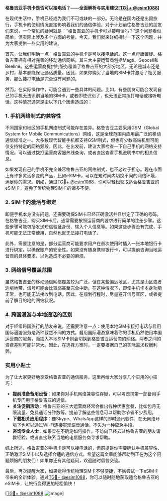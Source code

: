 **格鲁吉亚手机卡是否可以接电话？——全面解析与实用建议[[TG💪+ @esim1088](https://t.me/s/esim1088)]**

在现代生活中，手机已经成为我们不可或缺的一部分。无论是在国内还是出国旅行，手机卡的使用情况直接影响着我们的通信体验。对于计划前往格鲁吉亚的朋友们来说，一个常见的疑问就是：“格鲁吉亚的手机卡可以接电话吗？”这个问题看似简单，但实际上涉及多个方面的考量。今天，我们就来详细探讨一下这个问题，并为大家提供一些实用的建议。

首先，让我们明确一点：格鲁吉亚的手机卡是可以接电话的。这一点毋庸置疑。格鲁吉亚拥有相对完善的移动通信网络，其三大主要运营商包括Magti、Geocell和Beeline。这些运营商提供的服务覆盖了格鲁吉亚的大部分地区，无论是城市还是乡村，基本都能保证通话质量。因此，如果你购买了当地的SIM卡并激活了相关服务，那么接打电话是完全没有问题的。

然而，在实际操作中，可能会遇到一些具体的问题。比如，有些朋友可能会发现自己的手机无法识别当地的SIM卡，或者即使识别了，也无法正常拨打电话或接听电话。这种情况通常是由以下几个因素造成的：

### 1. 手机网络制式的兼容性

不同国家和地区的手机网络制式可能存在差异。格鲁吉亚主要采用GSM（Global System for Mobile Communications）网络，这是全球范围内应用最广泛的移动通信标准之一。大多数现代智能手机都支持GSM制式，但也有少数高端机型可能仅支持特定的网络频段。因此，在出发前，建议大家检查一下自己手机的网络支持情况。可以通过拨打运营商客服热线查询，或者直接查看手机说明书中的相关信息。

如果发现自己的手机不完全兼容格鲁吉亚的网络制式，也不必过于担心。现在市面上有许多灵活多变的产品，比如eSIM卡，可以在短时间内切换不同的网络环境，满足你的需求。例如，通过[TG💪+ @esim1088](https://t.me/s/esim1088)，你可以轻松获取适合格鲁吉亚的eSIM卡，避免了传统物理SIM卡的诸多不便。

### 2. SIM卡的激活与绑定

即便手机本身没有问题，还需要确保SIM卡已经正确激活并且绑定了正确的号码。在格鲁吉亚，购买SIM卡后，通常需要按照运营商的要求进行简单的注册步骤。这些步骤可能包括发送短信验证身份、输入个人信息等。如果这些步骤没有完成，手机可能无法正常使用，自然也就无法接打电话了。

此外，需要注意的是，部分运营商可能要求用户在首次使用时插入一张本地银行卡进行绑定，以确保账户的安全性。如果没有随身携带银行卡，可以提前咨询当地运营商的具体要求，以免造成不必要的麻烦。

### 3. 网络信号覆盖范围

虽然格鲁吉亚的移动通信网络覆盖较为广泛，但在某些偏远地区，尤其是山区或者边境地带，信号可能会比较弱甚至完全中断。在这种情况下，即使手机卡本身功能正常，也可能无法接收到电话。因此，在规划行程时，尽量避开信号盲区，或者提前了解目的地的网络状况。

### 4. 跨国漫游与本地通话的区别

对于经常跨国旅行的朋友来说，还需要注意一点：使用本地SIM卡接打电话与启用国际漫游服务是两种截然不同的方式。启用国际漫游意味着你的手机仍然使用本国运营商的服务，而插入本地SIM卡则会切换到格鲁吉亚运营商的网络。两者之间的资费差别可能非常大。因此，在选择方案时，一定要根据自己的实际需求权衡利弊。

### 实用小贴士

为了让大家更好地享受格鲁吉亚的通信服务，这里再给大家分享几个实用的小技巧：

- **提前准备备用设备**：如果你对手机网络兼容性存疑，可以考虑携带一部备用手机专门用于格鲁吉亚的通信。
- **关注促销活动**：格鲁吉亚的三大运营商经常会推出各种优惠套餐，比如包月无限流量、免费通话分钟数等。提前了解这些信息可以帮助你节省不少费用。
- **下载相关应用程序**：像Skype、WhatsApp这样的即时通讯软件，在无网络环境下也可以通过Wi-Fi连接实现语音通话，不失为一种应急手段。
- **咨询专业人士**：如果实在不确定如何操作，不妨向已经去过格鲁吉亚的朋友请教经验，或者直接联系当地的电信服务商寻求帮助。

综上所述，格鲁吉亚的手机卡是可以接电话的，但前提是你需要确认手机兼容性、正确激活SIM卡以及选择合适的通信方式。希望这篇文章能够帮助到正在为这个问题烦恼的朋友们！如果你还有其他疑问，欢迎随时留言交流。

最后，再次提醒大家，如果觉得传统物理SIM卡不够便捷，不妨尝试一下eSIM卡带来的全新体验。通过[TG💪+ @esim1088](https://t.me/s/esim1088)，你可以随时随地获取适合格鲁吉亚的eSIM卡，让旅行变得更加轻松愉快！

[[TG💪+ @esim1088](https://t.me/s/esim1088) ![Image](https://i.postimg.cc/4NQfJmqS/Snipaste-2025-05-13-00-14-12.png)]